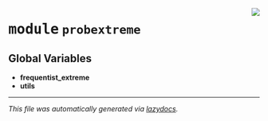 <!-- markdownlint-disable -->

<a href="../../probextreme/__init__.py#L0"><img align="right" style="float:right;" src="https://img.shields.io/badge/-source-cccccc?style=flat-square"></a>

# <kbd>module</kbd> `probextreme`




**Global Variables**
---------------
- **frequentist_extreme**
- **utils**




---

_This file was automatically generated via [lazydocs](https://github.com/ml-tooling/lazydocs)._
